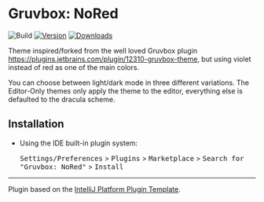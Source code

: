 # Gruvbox: NoRed

![Build](https://github.com/Lohni/gruvbox_nr/workflows/Build/badge.svg)
[![Version](https://img.shields.io/jetbrains/plugin/v/com.github.lohni.gruvboxnr.svg)](com.github.lohni.gruvboxnr)
[![Downloads](https://img.shields.io/jetbrains/plugin/d/com.github.lohni.gruvboxnr.svg)](https://plugins.jetbrains.com/plugin/PLUGIN_ID)

<!-- Plugin description -->
Theme inspired/forked from the well loved Gruvbox plugin https://plugins.jetbrains.com/plugin/12310-gruvbox-theme, but using violet instead of red as one of the main colors.

You can choose between light/dark mode in three different variations. The Editor-Only themes only apply the theme to the editor, everything else is defaulted to the dracula scheme.
<!-- Plugin description end -->

## Installation

- Using the IDE built-in plugin system:
  
  <kbd>Settings/Preferences</kbd> > <kbd>Plugins</kbd> > <kbd>Marketplace</kbd> > <kbd>Search for "Gruvbox: NoRed"</kbd> >
  <kbd>Install</kbd>
---
Plugin based on the [IntelliJ Platform Plugin Template][template].

[template]: https://github.com/JetBrains/intellij-platform-plugin-template
[docs:plugin-description]: https://plugins.jetbrains.com/docs/intellij/plugin-user-experience.html#plugin-description-and-presentation
